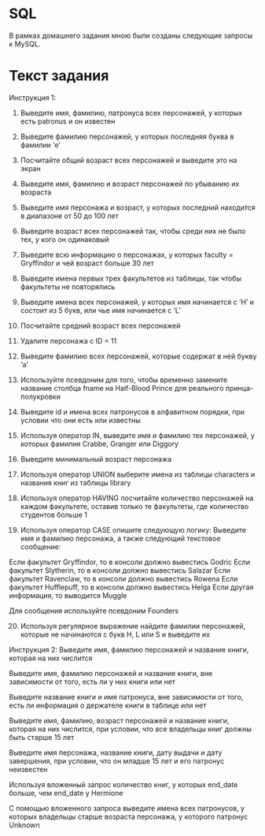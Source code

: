 # SQL
В рамках домашнего задания мною были созданы следующие запросы к  MySQL.
# Текст задания
Инструкция 1:
1. Выведите имя, фамилию, патронуса всех персонажей, у которых есть patronus и он известен

2. Выведите фамилию персонажей, у которых последняя буква в фамилии ‘e’ 

3. Посчитайте общий возраст всех персонажей и выведите это на экран

4. Выведите имя, фамилию и возраст персонажей по убыванию их возраста

5. Выведите имя персонажа и возраст, у которых последний находится в диапазоне от 50 до 100 лет

6. Выведите возраст всех персонажей так, чтобы среди них не было тех, у кого он одинаковый

7. Выведите всю информацию о персонажах, у которых faculty = Gryffindor и чей возраст больше 30 лет

8. Выведите имена первых трех факультетов из таблицы, так чтобы факультеты не повторялись

9. Выведите имена всех персонажей, у которых имя начинается с ‘H’ и состоит из 5 букв, или чье имя начинается с ‘L’ 

10. Посчитайте средний возраст всех персонажей

11. Удалите персонажа с ID = 11

12. Выведите фамилию всех персонажей, которые содержат в ней букву ‘a’

13. Используйте псевдоним для того, чтобы временно замените название столбца fname на Half-Blood Prince для реального принца-полукровки

14. Выведите id и имена всех патронусов в алфавитном порядки, при условии что они есть или известны

15. Используя оператор IN, выведите имя и фамилию тех персонажей, у которых фамилия Crabbe, Granger или Diggory

16. Выведите минимальный возраст персонажа

17. Используя оператор UNION выберите имена из таблицы characters и названия книг из таблицы library

18. Используя оператор HAVING посчитайте количество персонажей на каждом факультете, оставив только те факультеты, где количество студентов больше 1

19. Используя оператор CASE опишите следующую логику:
Выведите имя и фамилию персонажа, а также следующий текстовое сообщение:

Если факультет Gryffindor, то в консоли должно вывестись Godric
Если факультет Slytherin, то в консоли должно вывестись Salazar
Если факультет Ravenclaw, то в консоли должно вывестись Rowena
Если факультет Hufflepuff, то в консоли должно вывестись Helga
Если другая информация, то выводится Muggle

Для сообщения используйте псевдоним Founders

20. Используя регулярное выражение найдите фамилии персонажей, которые не начинаются с букв H, L или S и выведите их

Инструкция 2:
Выведите имя, фамилию персонажей и название книги, которая на них числится

Выведите имя, фамилию персонажей и название книги, вне зависимости от того, есть ли у них книги или нет

Выведите название книги и имя патронуса, вне зависимости от того, есть ли информация о держателе книги в таблице или нет

Выведите имя, фамилию, возраст персонажей и название книги, которая на них числится, при условии, что все владельцы книг должны быть старше 15 лет

Выведите имя персонажа, название книги, дату выдачи и дату завершения, при условии, что он младше 15 лет и его патронус неизвестен

Используя вложенный запрос количество книг, у которых end_date больше, чем end_date у Hermione



С помощью вложенного запроса выведите имена всех патронусов, у которых владельцы старше возраста персонажа, у которого патронус Unknown










